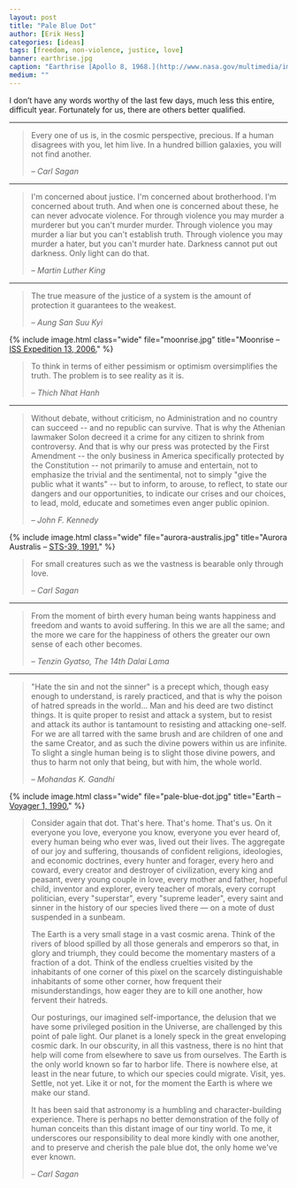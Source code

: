 ```yaml
---
layout: post
title: "Pale Blue Dot"
author: [Erik Hess]
categories: [ideas]
tags: [freedom, non-violence, justice, love]
banner: earthrise.jpg
caption: "Earthrise [Apollo 8, 1968.](http://www.nasa.gov/multimedia/imagegallery/image_feature_1249.html)"
medium: ""
---
```


I don’t have any words worthy of the last few days, much less this entire, difficult year. Fortunately for us, there are others better qualified.

***

> Every one of us is, in the cosmic perspective, precious. If a human disagrees with you, let him live. In a hundred billion galaxies, you will not find another.
>
> <cite>&ndash;&nbsp;Carl Sagan</cite>

***

> I'm concerned about justice. I'm concerned about brotherhood. I'm concerned about truth. And when one is concerned about these, he can never advocate violence. For through violence you may murder a murderer but you can't murder murder. Through violence you may murder a liar but you can't establish truth. Through violence you may murder a hater, but you can't murder hate. Darkness cannot put out darkness. Only light can do that.
>
> <cite>&ndash;&nbsp;Martin Luther King</cite>

***

> The true measure of the justice of a system is the amount of protection it guarantees to the weakest.
>
> <cite>&ndash;&nbsp;Aung San Suu Kyi</cite>


{% include image.html class="wide" file="moonrise.jpg" title="Moonrise &ndash; [ISS Expedition 13, 2006.](http://earthobservatory.nasa.gov/IOTD/view.php?id=7373)" %}


> To think in terms of either pessimism or optimism oversimplifies the truth. The problem is to see reality as it is.
>
> <cite>&ndash;&nbsp;Thich Nhat Hanh</cite>

***

> Without debate, without criticism, no Administration and no country can succeed -- and no republic can survive. That is why the Athenian lawmaker Solon decreed it a crime for any citizen to shrink from controversy. And that is why our press was protected by the First Amendment -- the only business in America specifically protected by the Constitution -- not primarily to amuse and entertain, not to emphasize the trivial and the sentimental, not to simply "give the public what it wants" -- but to inform, to arouse, to reflect, to state our dangers and our opportunities, to indicate our crises and our choices, to lead, mold, educate and sometimes even anger public opinion.
>
> <cite>&ndash;&nbsp;John F. Kennedy</cite>


{% include image.html class="wide" file="aurora-australis.jpg" title="Aurora Australis &ndash; [STS-39, 1991.](http://earthobservatory.nasa.gov/IOTD/view.php?id=1346)" %}


> For small creatures such as we the vastness is bearable only through love.
>
> <cite>&ndash;&nbsp;Carl Sagan</cite>

***

> From the moment of birth every human being wants happiness and freedom and wants to avoid suffering. In this we are all the same; and the more we care for the happiness of others the greater our own sense of each other becomes.
>
> <cite>&ndash;&nbsp;Tenzin Gyatso, The 14th Dalai Lama</cite>

***

> "Hate the sin and not the sinner" is a precept which, though easy enough to understand, is rarely practiced, and that is why the poison of hatred spreads in the world... Man and his deed are two distinct things. It is quite proper to resist and attack a system, but to resist and attack its author is tantamount to resisting and attacking one-self. For we are all tarred with the same brush and are children of one and the same Creator, and as such the divine powers within us are infinite. To slight a single human being is to slight those divine powers, and thus to harm not only that being, but with him, the whole world.
>
> <cite>&ndash;&nbsp;Mohandas K. Gandhi</cite>


{% include image.html class="wide" file="pale-blue-dot.jpg" title="Earth &ndash; [Voyager 1, 1990.](https://solarsystem.nasa.gov/galleries/pale-blue-dot)" %}


> Consider again that dot. That's here. That's home. That's us. On it everyone you love, everyone you know, everyone you ever heard of, every human being who ever was, lived out their lives. The aggregate of our joy and suffering, thousands of confident religions, ideologies, and economic doctrines, every hunter and forager, every hero and coward, every creator and destroyer of civilization, every king and peasant, every young couple in love, every mother and father, hopeful child, inventor and explorer, every teacher of morals, every corrupt politician, every "superstar", every "supreme leader", every saint and sinner in the history of our species lived there — on a mote of dust suspended in a sunbeam.
>
> The Earth is a very small stage in a vast cosmic arena. Think of the rivers of blood spilled by all those generals and emperors so that, in glory and triumph, they could become the momentary masters of a fraction of a dot. Think of the endless cruelties visited by the inhabitants of one corner of this pixel on the scarcely distinguishable inhabitants of some other corner, how frequent their misunderstandings, how eager they are to kill one another, how fervent their hatreds.
>
> Our posturings, our imagined self-importance, the delusion that we have some privileged position in the Universe, are challenged by this point of pale light. Our planet is a lonely speck in the great enveloping cosmic dark. In our obscurity, in all this vastness, there is no hint that help will come from elsewhere to save us from ourselves.
The Earth is the only world known so far to harbor life. There is nowhere else, at least in the near future, to which our species could migrate. Visit, yes. Settle, not yet. Like it or not, for the moment the Earth is where we make our stand.
>
> It has been said that astronomy is a humbling and character-building experience. There is perhaps no better demonstration of the folly of human conceits than this distant image of our tiny world. To me, it underscores our responsibility to deal more kindly with one another, and to preserve and cherish the pale blue dot, the only home we've ever known.
>
> <cite>&ndash;&nbsp;Carl Sagan</cite>
